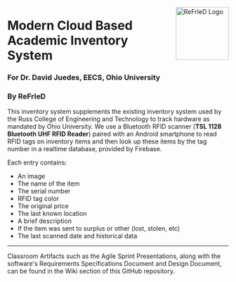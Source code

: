 <a href="http://tinypic.com?ref=zx1yzr" target="_blank"><img src="http://i68.tinypic.com/zx1yzr.jpg" border="0" align="right" height="120" alt="ReFrIeD Logo"></a>

# Modern Cloud Based Academic Inventory System
### For Dr. David Juedes, EECS, Ohio University
### By ReFrIeD

This inventory system supplements the existing inventory system used by the Russ College of Engineering and Technology to track hardware as mandated by Ohio University. We use a Bluetooth RFID scanner (**TSL 1128 Bluetooth UHF RFID Reader**) paired with an Android smartphone to read RFID tags on inventory items and then look up these items by the tag number in a realtime database, provided by Firebase.

Each entry contains:

* An image
* The name of the item
* The serial number
* RFID tag color
* The original price
* The last known location
* A brief description
* If the item was sent to surplus or other (lost, stolen, etc)
* The last scanned date and historical data

***
Classroom Artifacts such as the Agile Sprint Presentations, along with the software's Requirements Specifications Document and Design Document, can be found in the Wiki section of this GitHub repository.


